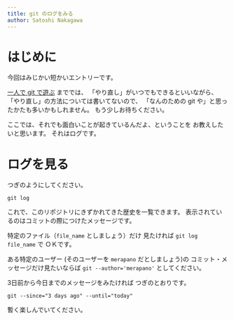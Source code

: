 ```yaml
---
title: git のログをみる
author: Satoshi Nakagawa
---
```


# はじめに

今回はみじかい短かいエントリーです。

[一人で git で遊ぶ](git-local.md) まででは、
「やり直し」がいつでもできるといいながら、
「やり直し」の方法については書いてないので、
「なんのための git や」と思ったかたも多いかもしれません。
もう少しお待ちください。

ここでは、それでも面白いことが起きているんだよ、ということを
お教えしたいと思います。
それはログです。

# ログを見る

つぎのようにしてください。

```
git log
```

これで、このリポジトリにきずかれてきた歴史を一覧できます。
表示されているのはコミットの際につけたメッセージです。

特定のファイル（`file_name` としましょう）だけ
見たければ `git log file_name` で
ＯＫです。

ある特定のユーザー (そのユーザーを `merapano` だとしましょう)の
コミット・メッセージだけ見たいならば
`git --author='merapano'` としてください。

3日前から今日までのメッセージをみたければ
つぎのとおりです。

```
git --since="3 days ago" --until="today"
```

暫く楽しんでいてください。


